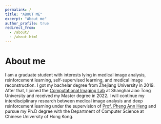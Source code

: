 ```yaml
---
permalink: /
title: "ABOUT ME"
excerpt: "About me"
author_profile: true
redirect_from: 
  - /about/
  - /about.html
---
```


About me
======
I am a graduate student with interests lying in medical image analysis, reinforcement learning, self-supervised learning, and medical image reconstruction. I got my bachelar degree from Zhejiang University in 2019. After that, I joined the [Computational Imaging Lab](https://www.ji.sjtu.edu.cn/research/laboratories/laboratory-detail/523/) at Shanghai Jiao Tong University and received my Master degree in 2022. I will continue my interdisciplinary research between medical image analysis and deep reinforcement learning under the supervision of [Prof. Pheng Ann Heng](http://www.cse.cuhk.edu.hk/~pheng/)  and pursue my Ph.D degree with the Department of Computer Science at Chinese University of Hong Kong.

